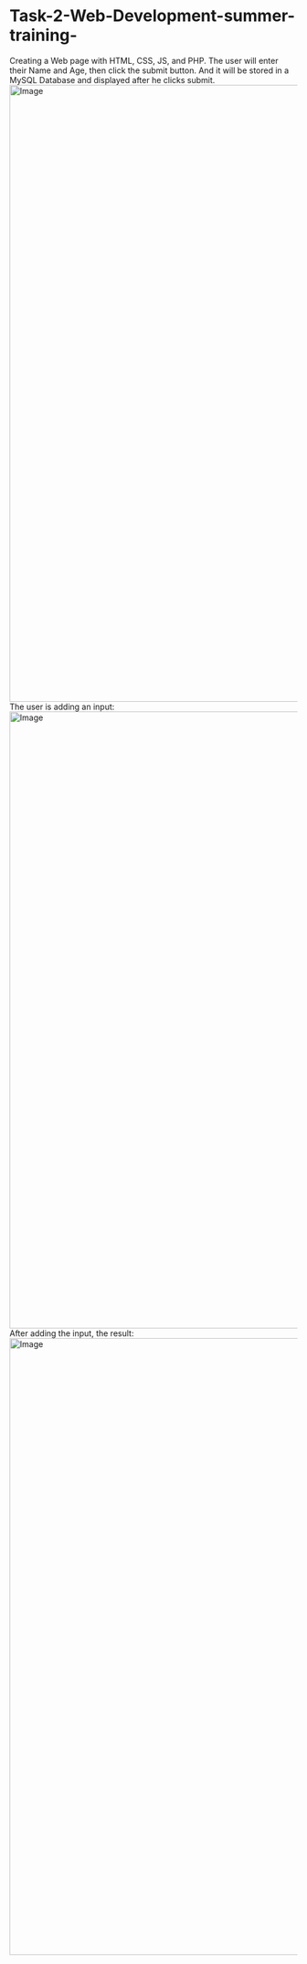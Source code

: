 # Task-2-Web-Development-summer-training-
Creating a Web page with HTML, CSS, JS, and PHP.
The user will enter their Name and Age, then click the submit button. 
And it will be stored in a MySQL Database and displayed after he clicks submit.
<img width="1920" height="1080" alt="Image" src="https://github.com/user-attachments/assets/2811b02a-bc9c-4b8d-8173-31e19e52beec" />
The user is adding an input:
<img width="1920" height="1080" alt="Image" src="https://github.com/user-attachments/assets/add55099-087c-46dd-8dc7-a4b25899f1bc" />
After adding the input,
the result:
<img width="1920" height="1080" alt="Image" src="https://github.com/user-attachments/assets/7221d851-8316-41ce-a177-a26872a0e54b" />
